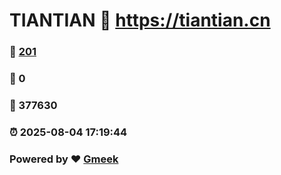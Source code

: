 # TIANTIAN :link: https://tiantian.cn 
### :page_facing_up: [201](https://tiantian.cn/tag.html) 
### :speech_balloon: 0 
### :hibiscus: 377630 
### :alarm_clock: 2025-08-04 17:19:44 
### Powered by :heart: [Gmeek](https://github.com/Meekdai/Gmeek)
